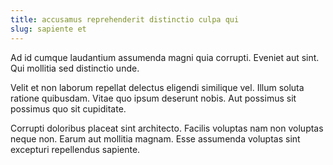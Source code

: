 ```yaml
---
title: accusamus reprehenderit distinctio culpa qui
slug: sapiente et
---
```


Ad id cumque laudantium assumenda magni quia corrupti. Eveniet aut sint. Qui mollitia sed distinctio unde.

Velit et non laborum repellat delectus eligendi similique vel. Illum soluta ratione quibusdam. Vitae quo ipsum deserunt nobis. Aut possimus sit possimus quo sit cupiditate.

Corrupti doloribus placeat sint architecto. Facilis voluptas nam non voluptas neque non. Earum aut mollitia magnam. Esse assumenda voluptas sint excepturi repellendus sapiente.
